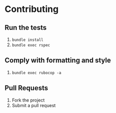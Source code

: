 # Contributing

## Run the tests

1. `bundle install`
1. `bundle exec rspec`

## Comply with formatting and style

1. `bundle exec rubocop -a`

## Pull Requests

1. Fork the project
1. Submit a pull request
